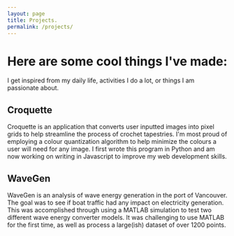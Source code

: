 ```yaml
---
layout: page
title: Projects.
permalink: /projects/
---
```


<h1 class="h1_box">Here are some cool things I've made:</h1>

<p>I get inspired from my daily life, activities I do a lot, or things I am passionate about. </p>

<h2>Croquette</h2>
<p>Croquette is an application that converts user inputted images into pixel grids to help streamline the process of crochet tapestries. I'm most proud of employing a colour quantization algorithm to help minimize the colours a user will need for any image. I first wrote this program in Python and am now working on writing in Javascript to improve my web development skills.</p>

<h2>WaveGen</h2>
<p>WaveGen is an analysis of wave energy generation in the port of Vancouver. The goal was to see if boat traffic had any impact on electricity generation. This was accomplished through using a MATLAB simulation to test two different wave energy converter models. It was challenging to use MATLAB for the first time, as well as process a large(ish) dataset of over 1200 points.</p>